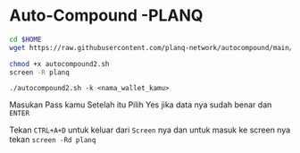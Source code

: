 # Auto-Compound -PLANQ

```bash
cd $HOME
wget https://raw.githubusercontent.com/planq-network/autocompound/main/autocompound2.sh
```

```bash
chmod +x autocompound2.sh
screen -R planq
```

```
./autocompound2.sh -k <nama_wallet_kamu>
```
Masukan Pass kamu Setelah itu Pilih Yes jika data nya sudah benar dan `ENTER`

Tekan `CTRL+A+D` untuk keluar dari `Screen` nya
dan untuk masuk ke screen nya tekan `screen -Rd planq`
